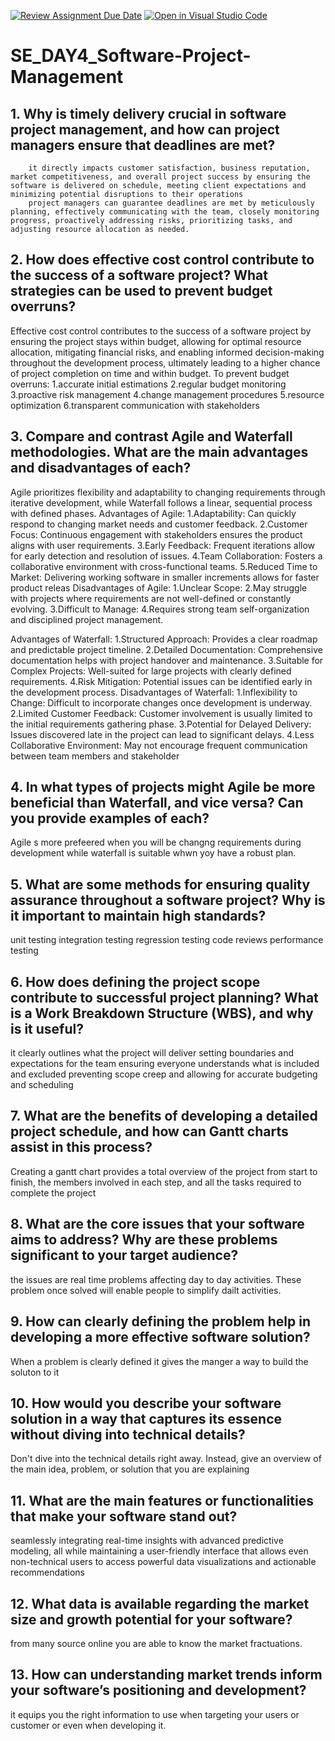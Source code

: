 [![Review Assignment Due Date](https://classroom.github.com/assets/deadline-readme-button-22041afd0340ce965d47ae6ef1cefeee28c7c493a6346c4f15d667ab976d596c.svg)](https://classroom.github.com/a/9pw6JKcu)
[![Open in Visual Studio Code](https://classroom.github.com/assets/open-in-vscode-2e0aaae1b6195c2367325f4f02e2d04e9abb55f0b24a779b69b11b9e10269abc.svg)](https://classroom.github.com/online_ide?assignment_repo_id=18423372&assignment_repo_type=AssignmentRepo)
# SE_DAY4_Software-Project-Management
## 1. Why is timely delivery crucial in software project management, and how can project managers ensure that deadlines are met?
        it directly impacts customer satisfaction, business reputation, market competitiveness, and overall project success by ensuring the software is delivered on schedule, meeting client expectations and minimizing potential disruptions to their operations
        project managers can guarantee deadlines are met by meticulously planning, effectively communicating with the team, closely monitoring progress, proactively addressing risks, prioritizing tasks, and adjusting resource allocation as needed.
        
## 2. How does effective cost control contribute to the success of a software project? What strategies can be used to prevent budget overruns?

Effective cost control contributes to the success of a software project by ensuring the project stays within budget, allowing for optimal resource allocation, mitigating financial risks, and enabling informed decision-making throughout the development process, ultimately leading to a higher chance of project completion on time and within budget.
To prevent budget overruns:
  1.accurate initial estimations
  2.regular budget monitoring
  3.proactive risk management
  4.change management procedures
  5.resource optimization
  6.transparent communication with stakeholders

## 3. Compare and contrast Agile and Waterfall methodologies. What are the main advantages and disadvantages of each?
Agile prioritizes flexibility and adaptability to changing requirements through iterative development, while Waterfall follows a linear, sequential process with defined phases.
Advantages of Agile:
  1.Adaptability: Can quickly respond to changing market needs and customer feedback. 
  2.Customer Focus: Continuous engagement with stakeholders ensures the product aligns with user requirements. 
  3.Early Feedback: Frequent iterations allow for early detection and resolution of issues. 
  4.Team Collaboration: Fosters a collaborative environment with cross-functional teams. 
  5.Reduced Time to Market: Delivering working software in smaller increments allows for faster product releas
Disadvantages of Agile:
  1.Unclear Scope:
  2.May struggle with projects where requirements are not well-defined or constantly evolving. 
  3.Difficult to Manage:
  4.Requires strong team self-organization and disciplined project management.

Advantages of Waterfall:
  1.Structured Approach: Provides a clear roadmap and predictable project timeline. 
  2.Detailed Documentation: Comprehensive documentation helps with project handover and maintenance. 
  3.Suitable for Complex Projects: Well-suited for large projects with clearly defined requirements. 
  4.Risk Mitigation: Potential issues can be identified early in the development process. 
Disadvantages of Waterfall:
  1.Inflexibility to Change: Difficult to incorporate changes once development is underway. 
  2.Limited Customer Feedback: Customer involvement is usually limited to the initial requirements gathering phase. 
  3.Potential for Delayed Delivery: Issues discovered late in the project can lead to significant delays. 
  4.Less Collaborative Environment: May not encourage frequent communication between team members and stakeholder

## 4. In what types of projects might Agile be more beneficial than Waterfall, and vice versa? Can you provide examples of each?
Agile s more prefeered when you will be changng requirements during development while waterfall is suitable whwn yoy have a robust plan.

## 5. What are some methods for ensuring quality assurance throughout a software project? Why is it important to maintain high standards?
unit testing
integration testing
regression testing
code reviews
performance testing

## 6. How does defining the project scope contribute to successful project planning? What is a Work Breakdown Structure (WBS), and why is it useful?
it clearly outlines what the project will deliver
setting boundaries and expectations for the team
ensuring everyone understands what is included and excluded
preventing scope creep and allowing for accurate budgeting and scheduling

## 7. What are the benefits of developing a detailed project schedule, and how can Gantt charts assist in this process?
Creating a gantt chart provides a total overview of the project from start to finish, the members involved in each step, and all the tasks required to complete the project

## 8. What are the core issues that your software aims to address? Why are these problems significant to your target audience?
the issues are real time problems affecting day to day activities. 
These problem once solved will enable people to simplify dailt activities.

## 9. How can clearly defining the problem help in developing a more effective software solution?
When a problem is clearly defined it gives the manger a way to build the soluton to it

## 10. How would you describe your software solution in a way that captures its essence without diving into technical details?
Don't dive into the technical details right away. Instead, give an overview of the main idea, problem, or solution that you are explaining

## 11. What are the main features or functionalities that make your software stand out?
seamlessly integrating real-time insights with advanced predictive modeling, all while maintaining a user-friendly interface that allows even non-technical users to access powerful data visualizations and actionable recommendations

## 12. What data is available regarding the market size and growth potential for your software?
from many source online you are able to know the market fractuations.
## 13. How can understanding market trends inform your software’s positioning and development?
it equips you the right information to use when targeting your users or customer or even when developing it.
